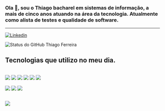 ### Ola 👋, sou o Thiago bacharel em sistemas de informação, a mais de cinco anos atuando na área da tecnologia. Atualmente como alista de testes e qualidade de software.
<hr>

[![Linkedin](https://img.shields.io/badge/LinkedIn-0077B5?style=for-the-badge&logo=linkedin&logoColor=white)](https://www.linkedin.com/in/thiago-milton-ferreira-752447110/)

![Status do GitHub Thiago Ferreira](https://github-readme-stats.vercel.app/api?username=ThiagoMiltonFerreira&show_icons=true&theme=blue-green)

## Tecnologias que utilizo no meu dia.

<div style="display: inline_block"><br/>
    <img align="center" src="https://img.shields.io/badge/Java-ED8B00?style=for-the-badge&logo=openjdk&logoColor=white"/>
    <img align="center" src="https://img.shields.io/badge/PHP-777BB4?style=for-the-badge&logo=php&logoColor=white"/>
    <img align="center" src="https://img.shields.io/badge/-selenium-%43B02A?style=for-the-badge&logo=selenium&logoColor=white"/>
    <img align="center" src="https://img.shields.io/badge/bitbucket-%230047B3.svg?style=for-the-badge&logo=bitbucket&logoColor=white"/>
    <img align="center" src="https://img.shields.io/badge/github-%23121011.svg?style=for-the-badge&logo=github&logoColor=white"/>
    <img align="center" src="https://img.shields.io/badge/jira-%230A0FFF.svg?style=for-the-badge&logo=jira&logoColor=white"/><br/><br/>
    <img align="center" src="https://img.shields.io/badge/Postman-FF6C37?style=for-the-badge&logo=postman&logoColor=white"/>
    <img align="center" src="https://img.shields.io/badge/jira-%230A0FFF.svg?style=for-the-badge&logo=jira&logoColor=white"/>
    <img align="center" src="https://img.shields.io/badge/Cucumber-43B02A?style=for-the-badge&logo=cucumber&logoColor=white"/>

</div><br/><br/>
    <img align="center" src="https://github-readme-stats.vercel.app/api/top-langs/?username=ThiagoMiltonFerreira&theme=blue-green"/>
